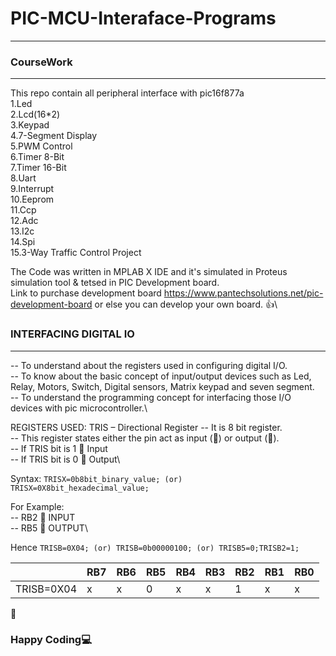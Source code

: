 # PIC-MCU-Interaface-Programs
------------------------------
### CourseWork
--------------
This repo contain all peripheral interface with pic16f877a\
1.Led\
2.Lcd(16*2)\
3.Keypad\
4.7-Segment Display\
5.PWM Control\
6.Timer 8-Bit\
7.Timer 16-Bit\
8.Uart\
9.Interrupt\
10.Eeprom\
11.Ccp\
12.Adc\
13.I2c\
14.Spi\
15.3-Way Traffic Control Project

The Code was written in MPLAB X IDE and it's simulated in Proteus simulation tool & tetsed in PIC Development board.\
Link to purchase development board https://www.pantechsolutions.net/pic-development-board or else you can develop your own board.
:+1:\

### INTERFACING DIGITAL IO
-------------------------------
-- To understand about the registers used in configuring digital I/O.\
-- To know about the basic concept of input/output devices such as Led, Relay, Motors, Switch, Digital sensors, Matrix keypad and seven segment.\
-- To understand the programming concept for interfacing those I/O devices with pic microcontroller.\

REGISTERS USED:
TRIS – Directional Register
-- It is 8 bit register. \
-- This register states either the pin act as input () or output ().\
-- If TRIS bit is 1  Input\
-- If TRIS bit is 0  Output\

Syntax:
`
TRISX=0b8bit_binary_value; (or) 
TRISX=0X8bit_hexadecimal_value;
`

For Example:\
-- RB2  INPUT\
-- RB5  OUTPUT\

Hence 
`TRISB=0X04; (or) TRISB=0b00000100; (or) TRISB5=0;TRISB2=1;`

|  | RB7 | RB6 | RB5 | RB4 | RB3 | RB2 | RB1 | RB0 |
| ----------- | ----------- | ----------- | ----------- | ----------- | ----------- | ----------- | ----------- | ----------- |
| TRISB=0X04 | x | x | 0 | x | x | 1 | x | x |

:rotating_light:
### Happy Coding:computer:
